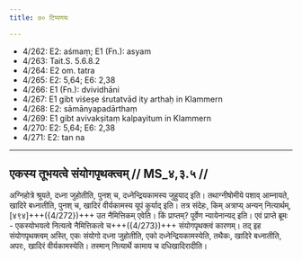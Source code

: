 ```yaml
---
title: ७० टिप्पणयः

---
```

- 4/262: E2: aśmaṃ; E1 (Fn.): asyam
- 4/263: Tait.S. 5.6.8.2
- 4/264: E2 om. tatra
- 4/265: E2: 5,64; E6: 2,38
- 4/266: E1 (Fn.): dvividhāni
- 4/267: E1 gibt viśeṣe śrutatvād ity arthaḥ in Klammern
- 4/268: E2: sāmānyapadārthaṃ
- 4/269: E1 gibt avivakṣitaṃ kalpayitum in Klammern
- 4/270: E2: 5,64; E6: 2,38
- 4/271: E2: tan na

____________________________________________


## एकस्य तूभयत्वे संयोगपृथक्त्वम् // MS_४,३.५ //

अग्निहोत्रे श्रूयते, दध्ना जुहोतीति, पुनश् च, दध्नेन्द्रियकामस्य जुहुयाद् इति। तथाग्नीषोमीये पशाव् आम्नायते, खादिरे बध्नातीति, पुनश् च, खादिरं वीर्यकामस्य यूपं कुर्याद् इति। तत्र संदेहः, किम् अत्राप्य् अन्यन् नित्यार्थम्, [४९४]+++({4/272})+++ उत नैमित्तिकम् एवेति। किं प्राप्तम्? पूर्वेण न्यायेनान्यद् इति। एवं प्राप्ते ब्रूमः - एकस्योभयत्वे नित्यत्वे नैमित्तिकत्वे च+++({4/273})+++ संयोगपृथक्त्वं कारणम्। तद् इह संयोगपृथक्त्वम् अस्ति, एकः संयोगो दध्ना जुहोतीति, एको दध्नेन्द्रियकामस्येति, तथैकः, खादिरे बध्नातीति, अपरः, खादिरं वीर्यकामस्येति। तस्मान् नित्यार्थे कामाय च दधिखादिरादीति।
